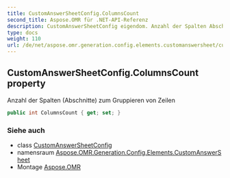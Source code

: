 ```yaml
---
title: CustomAnswerSheetConfig.ColumnsCount
second_title: Aspose.OMR für .NET-API-Referenz
description: CustomAnswerSheetConfig eigendom. Anzahl der Spalten Abschnitte zum Gruppieren von Zeilen
type: docs
weight: 110
url: /de/net/aspose.omr.generation.config.elements.customanswersheet/customanswersheetconfig/columnscount/
---
```

## CustomAnswerSheetConfig.ColumnsCount property

Anzahl der Spalten (Abschnitte) zum Gruppieren von Zeilen

```csharp
public int ColumnsCount { get; set; }
```

### Siehe auch

* class [CustomAnswerSheetConfig](../)
* namensraum [Aspose.OMR.Generation.Config.Elements.CustomAnswerSheet](../../customanswersheetconfig/)
* Montage [Aspose.OMR](../../../)


